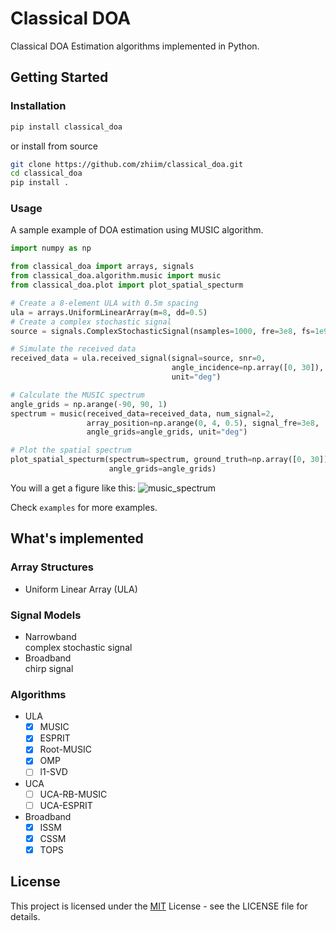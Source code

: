 # Classical DOA

Classical DOA Estimation algorithms implemented in Python.

## Getting Started

### Installation

```bash
pip install classical_doa
```
or install from source

```bash
git clone https://github.com/zhiim/classical_doa.git
cd classical_doa
pip install .
```

### Usage

A sample example of DOA estimation using MUSIC algorithm.

```python
import numpy as np

from classical_doa import arrays, signals
from classical_doa.algorithm.music import music
from classical_doa.plot import plot_spatial_specturm

# Create a 8-element ULA with 0.5m spacing
ula = arrays.UniformLinearArray(m=8, dd=0.5)
# Create a complex stochastic signal
source = signals.ComplexStochasticSignal(nsamples=1000, fre=3e8, fs=1e9)

# Simulate the received data
received_data = ula.received_signal(signal=source, snr=0,
                                    angle_incidence=np.array([0, 30]),
                                    unit="deg")

# Calculate the MUSIC spectrum
angle_grids = np.arange(-90, 90, 1)
spectrum = music(received_data=received_data, num_signal=2,
                 array_position=np.arange(0, 4, 0.5), signal_fre=3e8,
                 angle_grids=angle_grids, unit="deg")

# Plot the spatial spectrum
plot_spatial_specturm(spectrum=spectrum, ground_truth=np.array([0, 30]),
                      angle_grids=angle_grids)
```
You will a get a figure like this:
![music_spectrum](pics/music_spectrum.svg)

Check `examples` for more examples.

## What's implemented 

### Array Structures

* Uniform Linear Array (ULA)  

### Signal Models

* Narrowband  
    complex stochastic signal
* Broadband  
    chirp signal 

### Algorithms

* ULA
    - [x] MUSIC
    - [x] ESPRIT
    - [x] Root-MUSIC
    - [x] OMP
    - [ ] l1-SVD
* UCA
    - [ ] UCA-RB-MUSIC
    - [ ] UCA-ESPRIT
* Broadband
    - [x] ISSM
    - [x] CSSM
    - [x] TOPS

## License

This project is licensed under the [MIT](LICENSE) License - see the LICENSE file for details.
